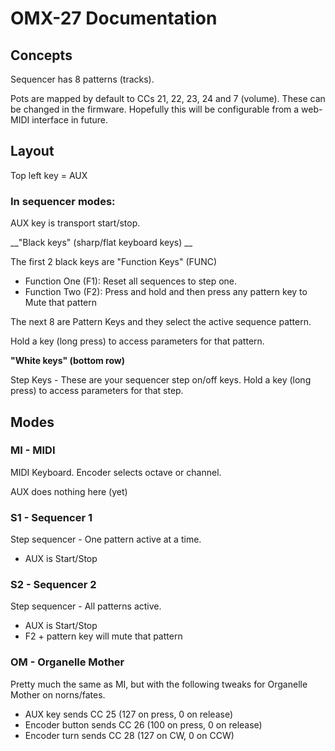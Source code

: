 # OMX-27 Documentation

## Concepts

Sequencer has 8 patterns (tracks).


Pots are mapped by default to CCs 21, 22, 23, 24 and 7 (volume). These can be changed in the firmware. Hopefully this will be configurable from a web-MIDI interface in future.


## Layout

Top left key = AUX  

### In sequencer modes:

AUX key is transport start/stop.

__"Black keys" (sharp/flat keyboard keys) __ 

The first 2 black keys are "Function Keys" (FUNC)
- Function One (F1): Reset all sequences to step one. 
- Function Two (F2): Press and hold and then press any pattern key to Mute that pattern

The next 8 are Pattern Keys and they select the active sequence pattern.

Hold a key (long press) to access parameters for that pattern.

__"White keys" (bottom row)__

Step Keys - These are your sequencer step on/off keys. Hold a key (long press) to access parameters for that step.




## Modes

### MI - MIDI 

MIDI Keyboard. Encoder selects octave or channel.

AUX does nothing here (yet)

### S1 - Sequencer 1

Step sequencer - One pattern active at a time.

 - AUX is Start/Stop 

### S2 - Sequencer 2

Step sequencer - All patterns active.

- AUX is Start/Stop 
- F2 + pattern key will mute that pattern  

### OM - Organelle Mother

Pretty much the same as MI, but with the following tweaks for Organelle Mother on norns/fates.

- AUX key sends CC 25 (127 on press, 0 on release)  
- Encoder button sends CC 26 (100 on press, 0 on release)  
- Encoder turn sends CC 28 (127 on CW, 0 on CCW)  



